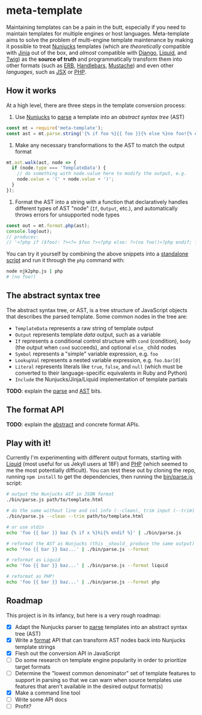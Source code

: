 # meta-template
Maintaining templates can be a pain in the butt, especially if you need to
maintain templates for multiple engines or host languages. Meta-template aims
to solve the problem of multi-engine template maintenance by making it possible
to treat [Nunjucks] templates (which are _theoretically_ compatible with
[Jinja] out of the box, and _almost_ compatible with [Django], [Liquid], and
[Twig]) as the **source of truth** and programmatically transform them into other
formats (such as [ERB], [Handlebars], [Mustache]) and even other _languages_,
such as [JSX] or [PHP].

## How it works
At a high level, there are three steps in the template conversion process:

1. Use [Nunjucks] to [parse] a template into an _abstract syntax tree_ (AST)

  ```js
  const mt = require('meta-template');
  const ast = mt.parse.string('{% if foo %}{{ foo }}{% else %}no foo!{% endif %}');
  ```
  
1. Make any necessary transformations to the AST to match the output format

  ```js
  mt.ast.walk(ast, node => {
    if (node.type === 'TemplateData') {
      // do something with node.value here to modify the output, e.g.
      node.value = '(' + node.value + ')';
    }
  });
  ```
  
1. Format the AST into a string with a function that declaratively handles
   different types of AST "node" (`If`, `Output`, etc.), and automatically
   throws errors for unsupported node types
   
  ```js
  const out = mt.format.php(ast);
  console.log(out);
  // produces:
  // '<?php if ($foo): ?><?= $foo ?><?php else: ?>(no foo!)<?php endif; ?>'
  ```
  
You can try it yourself by combining the above snippets into a [standalone script](https://gist.github.com/shawnbot/b92f28c5b84aaee2922f1d9d3e20a18c)
and run it through the `php` command with:

```sh
node njk2php.js | php
# (no foo!)
```

## The abstract syntax tree
The abstract syntax tree, or AST, is a tree structure of JavaScript objects that
describes the parsed template. Some common nodes in the tree are:

* `TemplateData` represents a raw string of template output
* `Output` represents template _data_ output, such as a variable
* `If` represents a conditional control structure with `cond` (condition),
  `body` (the output when `cond` succeeds), and optional `else_` child nodes
* `Symbol` represents a "simple" variable expression, e.g. `foo`
* `LookupVal` represents a nested variable expression, e.g. `foo.bar[0]`
* `Literal` represents literals like `true`, `false`, and `null` (which must
  be converted to their language-specific equivalents in Ruby and Python)
* `Include` the Nunjucks/Jinja/Liquid implementation of template partials

**TODO**: explain the [parse] and [AST](ast/index.js) bits.

## The format API
**TODO**: explain the [abstract](format/abstract.js) and concrete format APIs.

## Play with it!
Currently I'm experimenting with different output formats, starting with
[Liquid][] (most useful for us Jekyll users at 18F) and [PHP][] (which seemed
to me the most potentially difficult). You can test these out by cloning the
repo, running `npm install` to get the dependencies, then running the
[bin/parse.js](bin/parse.js) script:

```sh
# output the Nunjucks AST in JSON format
./bin/parse.js path/to/template.html

# do the same without line and col info (--clean), trim input (--trim)
./bin/parse.js --clean --trim path/to/template.html

# or use stdin
echo 'foo {{ bar }} baz {% if x %}hi{% endif %}' | ./bin/parse.js

# reformat the AST as Nunjucks (this _should_ produce the same output)
echo 'foo {{ bar }} baz...' | ./bin/parse.js --format

# reformat as Liquid
echo 'foo {{ bar }} baz...' | ./bin/parse.js --format liquid

# reformat as PHP!
echo 'foo {{ bar }} baz...' | ./bin/parse.js --format php
```

## Roadmap
This project is in its infancy, but here is a very rough roadmap:

- [x] Adapt the Nunjucks parser to [parse] templates into an abstract syntax
  tree (AST)
- [x] Write a [format] API that can transform AST nodes back into
  Nunjucks template strings
- [x] Flesh out the conversion API in JavaScript
- [ ] Do some research on template engine popularity in order to prioritize
  target formats
- [ ] Determine the "lowest common denominator" set of template features to
  support in parsing so that we can warn when source templates use features
  that aren't available in the desired output format(s)
- [x] Make a command line tool
- [ ] Write some API docs
- [ ] Profit?

[Nunjucks]: https://mozilla.github.io/nunjucks/
[Django]: https://docs.djangoproject.com/en/1.10/topics/templates/
[Jinja]: http://jinja.pocoo.org/
[Handlebars]: http://handlebarsjs.com/
[ERB]: https://docs.puppet.com/puppet/latest/reference/lang_template_erb.html
[Liquid]: https://shopify.github.io/liquid/
[Mustache]: https://mustache.github.io/
[PHP]: http://php.net/
[JSX]: https://facebook.github.io/jsx/
[Twig]: http://twig.sensiolabs.org/
[parse]: parse/index.js
[format]: format/index.js
[AST]: https://en.wikipedia.org/wiki/Abstract_syntax_tree
